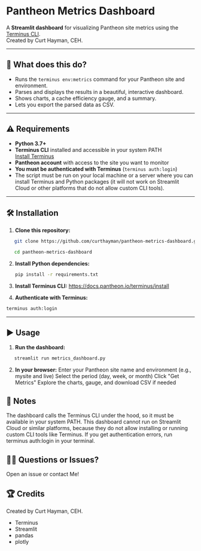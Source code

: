 # Pantheon Metrics Dashboard

A **Streamlit dashboard** for visualizing Pantheon site metrics using the [Terminus CLI](https://pantheon.io/docs/terminus).  
Created by Curt Hayman, CEH.

---

## 🚀 What does this do?

- Runs the `terminus env:metrics` command for your Pantheon site and environment.
- Parses and displays the results in a beautiful, interactive dashboard.
- Shows charts, a cache efficiency gauge, and a summary.
- Lets you export the parsed data as CSV.

---

## ⚠️ Requirements

- **Python 3.7+**
- **Terminus CLI** installed and accessible in your system PATH  
  [Install Terminus](https://pantheon.io/docs/terminus/install)
- **Pantheon account** with access to the site you want to monitor
- **You must be authenticated with Terminus** (`terminus auth:login`)
- The script must be run on your local machine or a server where you can install Terminus and Python packages (it will not work on Streamlit Cloud or other platforms that do not allow custom CLI tools).

---

## 🛠️ Installation

1. **Clone this repository:**
```bash
   git clone https://github.com/curthayman/pantheon-metrics-dashboard.git
```
```bash   
   cd pantheon-metrics-dashboard
```

2. **Install Python dependencies:**
   ```bash
   pip install -r requirements.txt
   ```

4. **Install Terminus CLI:**
   https://docs.pantheon.io/terminus/install


5. **Authenticate with Terminus:**
```bash   
terminus auth:login
```
---

## ▶️ Usage

1. **Run the dashboard:**
```bash
   streamlit run metrics_dashboard.py
```
2. **In your browser:**
   Enter your Pantheon site name and environment (e.g., mysite and live)
   Select the period (day, week, or month)
   Click "Get Metrics"
   Explore the charts, gauge, and download CSV if needed
   
## 📝 Notes
   The dashboard calls the Terminus CLI under the hood, so it must be available in your system PATH.
   This dashboard cannot run on Streamlit Cloud or similar platforms, because they do not allow installing or running custom CLI tools      like Terminus.
   If you get authentication errors, run terminus auth:login in your terminal.

## 🙋‍♂️ Questions or Issues?
   Open an issue or contact Me!

## 🏆 Credits
   Created by Curt Hayman, CEH.
   - Terminus
   - Streamlit
   - pandas
   - plotly

